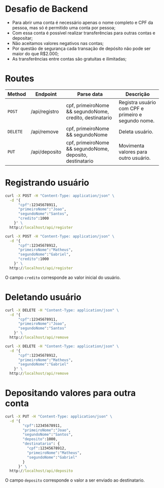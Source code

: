 # Desafio de Backend

- Para abrir uma conta é necessário apenas o nome completo e CPF da pessoa, mas só é permitido uma conta por pessoa;
- Com essa conta é possível realizar transferências para outras contas e depositar;
- Não aceitamos valores negativos nas contas;
- Por questão de segurança cada transação de depósito não pode ser maior do que R$2.000;
- As transferências entre contas são gratuitas e ilimitadas;

# Routes

| Method   | Endpoint      | Parse data                                               | Descrição                                           |
| -------- | ------------- | -------------------------------------------------------- | --------------------------------------------------- |
| `POST`   | /api/registro | cpf, primeiroNome && segundoNome, credito, destinatario  | Registra usuário com CPF e primeiro e segundo nome. |
| `DELETE` | /api/remove   | cpf, primeiroNome && segundoNome                         | Deleta usuário.                                     |
| `PUT`    | /api/deposito | cpf, primeiroNome && segundoNome, deposito, destinatario | Movimenta valores para outro usuário.               |

# Registrando usuário

```cmd
curl -X POST -H "Content-Type: application/json" \
  -d '{
      "cpf":12345678911,
      "primeiroNome":"Joao",
      "segundoNome":"Santos",
      "credito":1000
    }' \
  http://localhost/api/register
```

```cmd
curl -X POST -H "Content-Type: application/json" \
  -d '{
      "cpf":12345678912,
      "primeiroNome":"Matheus",
      "segundoNome":"Gabriel",
      "credito":1000
    }' \
  http://localhost/api/register
```

O campo `credito` corresponde ao valor inicial do usuário.

# Deletando usuário

```cmd
curl -X DELETE -H "Content-Type: application/json" \
  -d '{
      "cpf":12345678911,
      "primeiroNome":"Joao",
      "segundoNome":"Santos"
    }' \
  http://localhost/api/remove
```

```cmd
curl -X DELETE -H "Content-Type: application/json" \
  -d '{
      "cpf":12345678912,
      "primeiroNome":"Matheus",
      "segundoNome":"Gabriel"
    }' \
  http://localhost/api/remove
```

# Depositando valores para outra conta

```cmd
curl -X PUT -H "Content-Type: application/json" \
  -d '{
        "cpf":12345678911,
        "primeiroNome":"Joao",
        "segundoNome":"Santos",
        "deposito":1000,
        "destinatario": {
          "cpf":12345678912,
          "primeiroNome":"Matheus",
          "segundoNome":"Gabriel"
        }
      }' \
  http://localhost/api/deposito
```

O campo `deposito` corresponde o valor a ser enviado ao destinatario.
